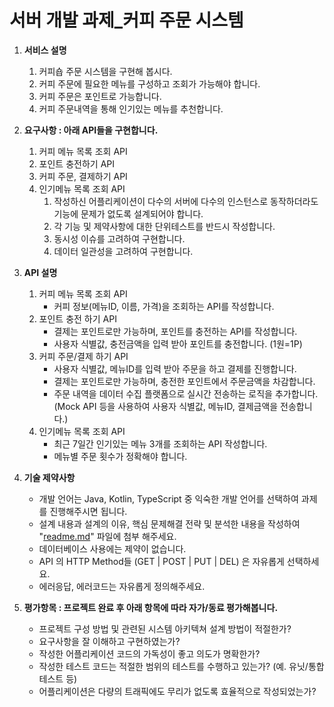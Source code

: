 # 서버 개발 과제_커피 주문 시스템

1. **서비스 설명**
    1. 커피숍 주문 시스템을 구현해 봅시다.
    2. 커피 주문에 필요한 메뉴를 구성하고 조회가 가능해야 합니다.
    3. 커피 주문은 포인트로 가능합니다.
    4. 커피 주문내역을 통해 인기있는 메뉴를 추천합니다.

2. **요구사항 : 아래 API들을 구현합니다.**
    1. 커피 메뉴 목록 조회 API
    2. 포인트 충전하기 API
    3. 커피 주문, 결제하기 API
    4. 인기메뉴 목록 조회 API
        1. 작성하신 어플리케이션이 다수의 서버에 다수의 인스턴스로 동작하더라도 기능에 문제가 없도록 설계되어야 합니다.
        2. 각 기능 및 제약사항에 대한 단위테스트를 반드시 작성합니다.
        3. 동시성 이슈를 고려하여 구현합니다.
        4. 데이터 일관성을 고려하여 구현합니다.

3. **API 설명**
    1. 커피 메뉴 목록 조회 API
        - 커피 정보(메뉴ID, 이름, 가격)을 조회하는 API를 작성합니다.
    2. 포인트 충전 하기 API
        - 결제는 포인트로만 가능하며, 포인트를 충전하는 API를 작성합니다.
        - 사용자 식별값, 충전금액을 입력 받아 포인트를 충전합니다. (1원=1P)
    3. 커피 주문/결제 하기 API
        - 사용자 식별값, 메뉴ID를 입력 받아 주문을 하고 결제를 진행합니다.
        - 결제는 포인트로만 가능하며, 충전한 포인트에서 주문금액을 차감합니다.
        - 주문 내역을 데이터 수집 플랫폼으로 실시간 전송하는 로직을 추가합니다.
          (Mock API 등을 사용하여 사용자 식별값, 메뉴ID, 결제금액을 전송합니다.)
    4. 인기메뉴 목록 조회 API
        - 최근 7일간 인기있는 메뉴 3개를 조회하는 API 작성합니다.
        - 메뉴별 주문 횟수가 정확해야 합니다.

4. **기술 제약사항**
    - 개발 언어는 Java, Kotlin, TypeScript 중 익숙한 개발 언어를 선택하여 과제를 진행해주시면 됩니다.
    - 설계 내용과 설계의 이유, 핵심 문제해결 전략 및 분석한 내용을 작성하여 "[readme.md](http://readme.md/)" 파일에 첨부 해주세요.
    - 데이터베이스 사용에는 제약이 없습니다.
    - API 의 HTTP Method들 (GET | POST | PUT | DEL) 은 자유롭게 선택하세요.
    - 에러응답, 에러코드는 자유롭게 정의해주세요.
5. **평가항목 : 프로젝트 완료 후 아래 항목에 따라 자가/동료 평가해봅니다.**
    - 프로젝트 구성 방법 및 관련된 시스템 아키텍쳐 설계 방법이 적절한가?
    - 요구사항을 잘 이해하고 구현하였는가?
    - 작성한 어플리케이션 코드의 가독성이 좋고 의도가 명확한가?
    - 작성한 테스트 코드는 적절한 범위의 테스트를 수행하고 있는가? (예. 유닛/통합 테스트 등)
    - 어플리케이션은 다량의 트래픽에도 무리가 없도록 효율적으로 작성되었는가?
